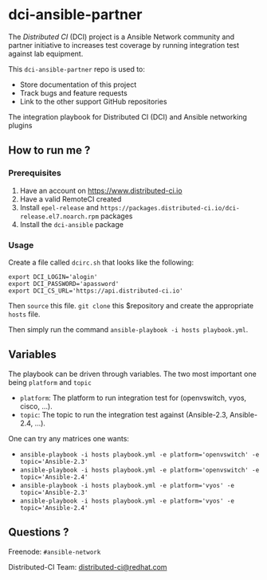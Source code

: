 # dci-ansible-partner

The *Distributed CI* (DCI) project is a Ansible Network community and partner initiative to increases test coverage by running integration test against lab equipment.

This `dci-ansible-partner` repo is used to:

* Store documentation of this project
* Track bugs and feature requests
* Link to the other support GitHub repositories

The integration playbook for Distributed CI (DCI) and Ansible networking plugins

## How to run me ?

### Prerequisites

1. Have an account on https://www.distributed-ci.io
2. Have a valid RemoteCI created
3. Install `epel-release` and `https://packages.distributed-ci.io/dci-release.el7.noarch.rpm` packages
4. Install the `dci-ansible` package


### Usage

Create a file called `dcirc.sh` that looks like the following:

```
export DCI_LOGIN='alogin'
export DCI_PASSWORD='apassword'
export DCI_CS_URL='https://api.distributed-ci.io'
```

Then `source` this file. `git clone` this $repository and create the appropriate `hosts` file.

Then simply run the command `ansible-playbook -i hosts playbook.yml`.


## Variables

The playbook can be driven through variables. The two most important one being `platform` and `topic`

  * `platform`: The platform to run integration test for (openvswitch, vyos, cisco, ...).
  * `topic`: The topic to run the integration test against (Ansible-2.3, Ansible-2.4, ...).

One can try any matrices one wants:

  * `ansible-playbook -i hosts playbook.yml -e platform='openvswitch' -e topic='Ansible-2.3'`
  * `ansible-playbook -i hosts playbook.yml -e platform='openvswitch' -e topic='Ansible-2.4'`
  * `ansible-playbook -i hosts playbook.yml -e platform='vyos' -e topic='Ansible-2.3'`
  * `ansible-playbook -i hosts playbook.yml -e platform='vyos' -e topic='Ansible-2.4'`

## Questions ?

Freenode: `#ansible-network`

Distributed-CI Team:  <distributed-ci@redhat.com>
